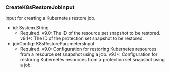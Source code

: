 ### CreateK8sRestoreJobInput
Input for creating a Kubernetes restore job.

- id: System.String
  - Required. v9.0: The ID of the resource set snapshot to be restored.
v9.1+: The ID of the protection set snapshot to be restored.
- jobConfig: K8sRestoreParametersInput
  - Required. v9.0: Configuration for restoring Kubernetes resources from a resource set snapshot using a job.
v9.1+: Configuration for restoring Kubernetes resources from a protection set snapshot using a job.
